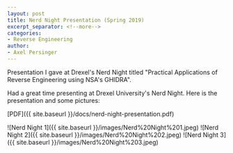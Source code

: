 ```yaml
---
layout: post
title: Nerd Night Presentation (Spring 2019)
excerpt_separator: <!--more-->
categories:
- Reverse Engineering
author:
- Axel Persinger
---
```


Presentation I gave at Drexel's Nerd Night titled "Practical Applications of Reverse Engineering using NSA's GHIDRA".
<!--more-->

Had a great time presenting at Drexel University's Nerd Night. Here is the presentation and some pictures:

[PDF]({{ site.baseurl }}/docs/nerd-night-presentation.pdf)

![Nerd Night 1]({{ site.baseurl }}/images/Nerd%20Night%201.jpeg)
![Nerd Night 2]({{ site.baseurl }}/images/Nerd%20Night%202.jpeg)
![Nerd Night 3]({{ site.baseurl }}/images/Nerd%20Night%203.jpeg)
